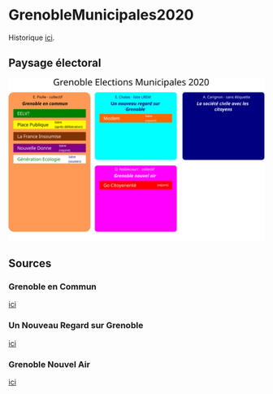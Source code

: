 # GrenobleMunicipales2020

Historique [ici](https://github.com/rom1gre/GrenobleMunicipales2020/tree/master/Historique).

## Paysage électoral

![Schéma Municipales Grenoble 2020](https://github.com/rom1gre/GrenobleMunicipales2020/blob/master/Images/schema.svg "Schéma")

## Sources

### Grenoble en Commun

[ici](https://github.com/rom1gre/GrenobleMunicipales2020/blob/master/GrenobleEnCommun/README.md)

### Un Nouveau Regard sur Grenoble

[ici](https://github.com/rom1gre/GrenobleMunicipales2020/blob/master/UnNouveauRegardSurGrenoble/README.md)

### Grenoble Nouvel Air

[ici](https://github.com/rom1gre/GrenobleMunicipales2020/blob/master/UnNouvelAir/README.md)

